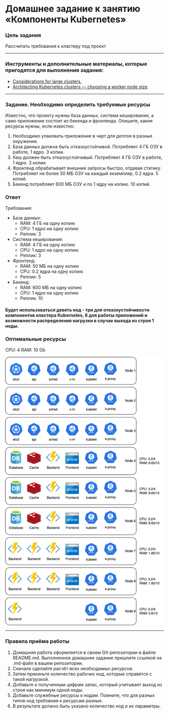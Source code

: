 # Домашнее задание к занятию «Компоненты Kubernetes»

### Цель задания

Рассчитать требования к кластеру под проект

------

### Инструменты и дополнительные материалы, которые пригодятся для выполнения задания:

- [Considerations for large clusters](https://kubernetes.io/docs/setup/best-practices/cluster-large/),
- [Architecting Kubernetes clusters — choosing a worker node size](https://learnk8s.io/kubernetes-node-size).

------

### Задание. Необходимо определить требуемые ресурсы
Известно, что проекту нужны база данных, система кеширования, а само приложение состоит из бекенда и фронтенда. Опишите, какие ресурсы нужны, если известно:

1. Необходимо упаковать приложение в чарт для деплоя в разные окружения. 
2. База данных должна быть отказоустойчивой. Потребляет 4 ГБ ОЗУ в работе, 1 ядро. 3 копии. 
3. Кеш должен быть отказоустойчивый. Потребляет 4 ГБ ОЗУ в работе, 1 ядро. 3 копии. 
4. Фронтенд обрабатывает внешние запросы быстро, отдавая статику. Потребляет не более 50 МБ ОЗУ на каждый экземпляр, 0.2 ядра. 5 копий. 
5. Бекенд потребляет 600 МБ ОЗУ и по 1 ядру на копию. 10 копий.

### Ответ

Требования:

- База данных:
  - RAM: 4 ГБ на одну копию
  - CPU: 1 ядро на одну копию
  - Реплик: 3
- Система кеширования:
  - RAM: 4 ГБ на одну копию
  - CPU: 1 ядро на одну копию
  - Реплик: 3
- Фронтенд:
  - RAM: 50 МБ на одну копию
  - CPU: 0.2 ядра на одну копию
  - Реплик: 5
- Бекенд:
  - RAM: 600 МБ на одну копию
  - CPU: 1 ядро на одну копию
  - Реплик: 10

#### Будет использоваться девять нод - три для отказоустойчивости компонентов кластера Kubernetes, 6 для работы приложений и возможности распределения нагрузки в случае выхода из строя 1 ноды.

### Оптимальные ресурсы 

CPU: 4
RAM: 10 Gb

![Alt text](images/kuber-cluster.png)

----

### Правила приёма работы

1. Домашняя работа оформляется в своем Git-репозитории в файле README.md. Выполненное домашнее задание пришлите ссылкой на .md-файл в вашем репозитории.
2. Сначала сделайте расчёт всех необходимых ресурсов.
3. Затем прикиньте количество рабочих нод, которые справятся с такой нагрузкой.
4. Добавьте к полученным цифрам запас, который учитывает выход из строя как минимум одной ноды. 
5. Добавьте служебные ресурсы к нодам. Помните, что для разных типов нод требовния к ресурсам разные. 
6. В результате должно быть указано количество нод и их параметры.

